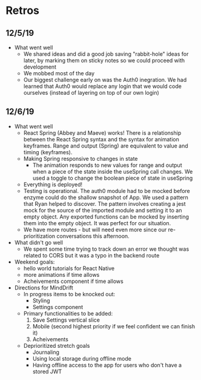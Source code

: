 # Retros

## 12/5/19
- What went well
  - We shared ideas and did a good job saving "rabbit-hole" ideas for later, by marking them on sticky notes so we could proceed with development
  - We mobbed most of the day
  - Our biggest challenge early on was the Auth0 inegration. We had learned that Auth0 would replace any login that we would code ourselves (instead of layering on top of our own login)

## 12/6/19
- What went well
  - React Spring (Abbey and Maeve) works! There is a relationship between the React Spring syntax and the syntax for animation keyframes. Range and output (Spring) are equivalent to value and timing (keyframes).
  - Making Spring responsive to changes in state
    - The animation responds to new values for range and output when a piece of the state inside the useSpring call changes. We used a toggle to change the boolean piece of state in useSpring
  - Everything is deployed!
  - Testing is operational. The auth0 module had to be mocked before enzyme could do the shallow snapshot of App. We used a pattern that Ryan helped to discover. The pattern involves creating a jest mock for the source of the imported module and setting it to an empty object. Any exported functions can be mocked by inserting them into the empty object. It was perfect for our situation.
  - We have more routes - but will need even more since our re-prioritization conversations this afternoon.
- What didn't go well
  - We spent some time trying to track down an error we thought was related to CORS but it was a typo in the backend route
- Weekend goals:
  - hello world tutorials for React Native 
  - more animations if time allows
  - Acheivements component if time allows
- Directions for MindDrift
  - In progress items to be knocked out:
    - Styling 
    - Settings component
  - Primary functionalities to be added:
    1. Save Settings vertical slice
    2. Mobile (second highest priority if we feel confident we can finish it)
    3. Acheivements
  - Deprioritized stretch goals
    - Journaling
    - Using local storage during offline mode
    - Having offline access to the app for users who don't have a stored JWT